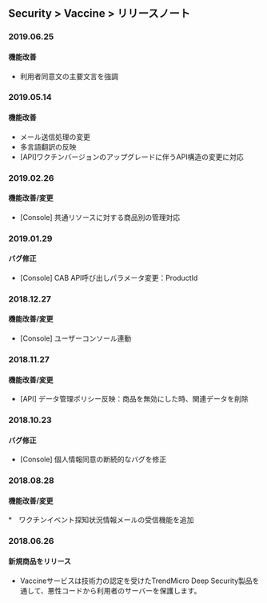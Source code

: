 ## Security > Vaccine > リリースノート

### 2019.06.25

#### 機能改善
* 利用者同意文の主要文言を強調


### 2019.05.14

#### 機能改善
* メール送信処理の変更
* 多言語翻訳の反映
* [API]ワクチンバージョンのアップグレードに伴うAPI構造の変更に対応


### 2019.02.26

#### 機能改善/変更
* [Console] 共通リソースに対する商品別の管理対応


### 2019.01.29

#### バグ修正
* [Console] CAB API呼び出しパラメータ変更：ProductId


### 2018.12.27

#### 機能改善/変更
* [Console] ユーザーコンソール連動


### 2018.11.27

#### 機能改善/変更
* [API] データ管理ポリシー反映：商品を無効にした時、関連データを削除


### 2018.10.23

#### バグ修正
* [Console] 個人情報同意の断続的なバグを修正


### 2018.08.28

#### 機能改善/変更

*　ワクチンイベント探知状況情報メールの受信機能を追加


### 2018.06.26

#### 新規商品をリリース

* Vaccineサービスは技術力の認定を受けたTrendMicro Deep Security製品を通して、悪性コードから利用者のサーバーを保護します。
